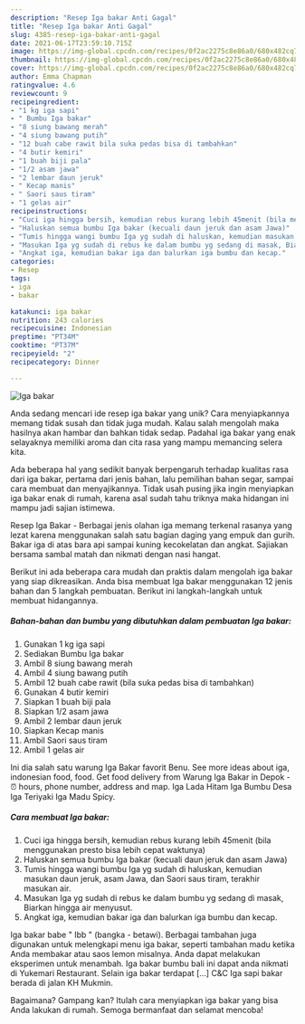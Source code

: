 ```yaml
---
description: "Resep Iga bakar Anti Gagal"
title: "Resep Iga bakar Anti Gagal"
slug: 4385-resep-iga-bakar-anti-gagal
date: 2021-06-17T23:59:10.715Z
image: https://img-global.cpcdn.com/recipes/0f2ac2275c8e86a0/680x482cq70/iga-bakar-foto-resep-utama.jpg
thumbnail: https://img-global.cpcdn.com/recipes/0f2ac2275c8e86a0/680x482cq70/iga-bakar-foto-resep-utama.jpg
cover: https://img-global.cpcdn.com/recipes/0f2ac2275c8e86a0/680x482cq70/iga-bakar-foto-resep-utama.jpg
author: Emma Chapman
ratingvalue: 4.6
reviewcount: 9
recipeingredient:
- "1 kg iga sapi"
- " Bumbu Iga bakar"
- "8 siung bawang merah"
- "4 siung bawang putih"
- "12 buah cabe rawit bila suka pedas bisa di tambahkan"
- "4 butir kemiri"
- "1 buah biji pala"
- "1/2 asam jawa"
- "2 lembar daun jeruk"
- " Kecap manis"
- " Saori saus tiram"
- "1 gelas air"
recipeinstructions:
- "Cuci iga hingga bersih, kemudian rebus kurang lebih 45menit (bila menggunakan presto bisa lebih cepat waktunya)"
- "Haluskan semua bumbu Iga bakar (kecuali daun jeruk dan asam Jawa)"
- "Tumis hingga wangi bumbu Iga yg sudah di haluskan, kemudian masukan daun jeruk, asam Jawa, dan Saori saus tiram, terakhir masukan air."
- "Masukan Iga yg sudah di rebus ke dalam bumbu yg sedang di masak, Biarkan hingga air menyusut."
- "Angkat iga, kemudian bakar iga dan balurkan iga bumbu dan kecap."
categories:
- Resep
tags:
- iga
- bakar

katakunci: iga bakar 
nutrition: 243 calories
recipecuisine: Indonesian
preptime: "PT34M"
cooktime: "PT37M"
recipeyield: "2"
recipecategory: Dinner

---
```



![Iga bakar](https://img-global.cpcdn.com/recipes/0f2ac2275c8e86a0/680x482cq70/iga-bakar-foto-resep-utama.jpg)

Anda sedang mencari ide resep iga bakar yang unik? Cara menyiapkannya memang tidak susah dan tidak juga mudah. Kalau salah mengolah maka hasilnya akan hambar dan bahkan tidak sedap. Padahal iga bakar yang enak selayaknya memiliki aroma dan cita rasa yang mampu memancing selera kita.

Ada beberapa hal yang sedikit banyak berpengaruh terhadap kualitas rasa dari iga bakar, pertama dari jenis bahan, lalu pemilihan bahan segar, sampai cara membuat dan menyajikannya. Tidak usah pusing jika ingin menyiapkan iga bakar enak di rumah, karena asal sudah tahu triknya maka hidangan ini mampu jadi sajian istimewa.

Resep Iga Bakar - Berbagai jenis olahan iga memang terkenal rasanya yang lezat karena menggunakan salah satu bagian daging yang empuk dan gurih. Bakar iga di atas bara api sampai kuning kecokelatan dan angkat. Sajiakan bersama sambal matah dan nikmati dengan nasi hangat.


Berikut ini ada beberapa cara mudah dan praktis dalam mengolah iga bakar yang siap dikreasikan. Anda bisa membuat Iga bakar menggunakan 12 jenis bahan dan 5 langkah pembuatan. Berikut ini langkah-langkah untuk membuat hidangannya.

<!--inarticleads1-->

##### Bahan-bahan dan bumbu yang dibutuhkan dalam pembuatan Iga bakar:

1. Gunakan 1 kg iga sapi
1. Sediakan  Bumbu Iga bakar
1. Ambil 8 siung bawang merah
1. Ambil 4 siung bawang putih
1. Ambil 12 buah cabe rawit (bila suka pedas bisa di tambahkan)
1. Gunakan 4 butir kemiri
1. Siapkan 1 buah biji pala
1. Siapkan 1/2 asam jawa
1. Ambil 2 lembar daun jeruk
1. Siapkan  Kecap manis
1. Ambil  Saori saus tiram
1. Ambil 1 gelas air


Ini dia salah satu warung Iga Bakar favorit Benu. See more ideas about iga, indonesian food, food. Get food delivery from Warung Iga Bakar in Depok - ⏰ hours, phone number, address and map. Iga Lada Hitam Iga Bumbu Desa Iga Teriyaki Iga Madu Spicy. 

<!--inarticleads2-->

##### Cara membuat Iga bakar:

1. Cuci iga hingga bersih, kemudian rebus kurang lebih 45menit (bila menggunakan presto bisa lebih cepat waktunya)
1. Haluskan semua bumbu Iga bakar (kecuali daun jeruk dan asam Jawa)
1. Tumis hingga wangi bumbu Iga yg sudah di haluskan, kemudian masukan daun jeruk, asam Jawa, dan Saori saus tiram, terakhir masukan air.
1. Masukan Iga yg sudah di rebus ke dalam bumbu yg sedang di masak, Biarkan hingga air menyusut.
1. Angkat iga, kemudian bakar iga dan balurkan iga bumbu dan kecap.


Iga bakar babe &#34; Ibb &#34; (bangka - betawi). Berbagai tambahan juga digunakan untuk melengkapi menu iga bakar, seperti tambahan madu ketika Anda membakar atau saos lemon misalnya. Anda dapat melakukan eksperimen untuk menambah. Iga bakar bumbu bali ini dapat anda nikmati di Yukemari Restaurant. Selain iga bakar terdapat […] C&amp;C Iga sapi bakar berada di jalan KH Mukmin. 

Bagaimana? Gampang kan? Itulah cara menyiapkan iga bakar yang bisa Anda lakukan di rumah. Semoga bermanfaat dan selamat mencoba!
